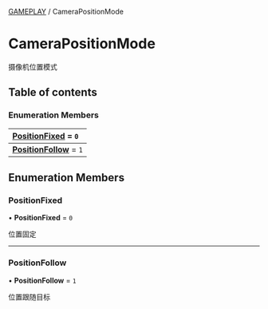 [GAMEPLAY](../groups/Core.GAMEPLAY.md) / CameraPositionMode

# CameraPositionMode <Badge type="tip" text="Enumeration" /> <Score text="CameraPositionMode" />

<p class="content-big">

摄像机位置模式

</p>

## Table of contents

### Enumeration Members <Score text="Enumeration" /> 
| **[PositionFixed](mw.CameraPositionMode.md#positionfixed)** = ``0``  |
| :----- |
| **[PositionFollow](mw.CameraPositionMode.md#positionfollow)** = ``1`` |

## Enumeration Members

### PositionFixed <Score text="PositionFixed" /> 

• **PositionFixed** = ``0``

位置固定

___

### PositionFollow <Score text="PositionFollow" /> 

• **PositionFollow** = ``1``

位置跟随目标
